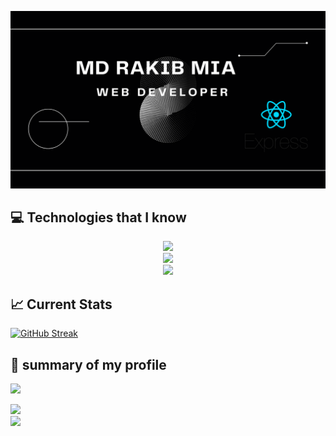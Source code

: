 ![The San Juan Mountains are beautiful!](https://raw.githubusercontent.com/Rakibki/Rakibki/main/image/Black%20and%20White%20Simple%20Minimalist%20Futuristic%20Gaming%20YouTube%20Banner.png "San Juan Mountains")

## 💻 Technologies that I know

<div align="center">
  <a href="https://skillicons.dev">
    <img src="https://skillicons.dev/icons?i=js,css,html,nodejs,tailwindcss" />
  </a>
</div>
<div align="center">
  <a href="https://skillicons.dev">
    <img src="https://skillicons.dev/icons?i=react,express,mongodb,next,firebase" />
  </a>
</div>
<div align="center">
  <a href="https://skillicons.dev">
    <img src="https://skillicons.dev/icons?i=bootstrap,mui" />
  </a>
</div>

## 📈 Current Stats

[![GitHub Streak](https://github-readme-streak-stats.herokuapp.com?user=Rakibki&theme=react&date_format=j%20M%5B%20Y%5D)](https://git.io/streak-stats)

## 👀 summary of my profile

![](http://github-profile-summary-cards.vercel.app/api/cards/profile-details?username=Rakibki&theme=dark)

<div display="flex">
    <div>
  <a href="https://skillicons.dev">
    <img src=http://github-profile-summary-cards.vercel.app/api/cards/stats?username=Rakibki&theme=dark />
  </a>
</div>
<div>
  <a href="https://skillicons.dev">
    <img src=http://github-profile-summary-cards.vercel.app/api/cards/repos-per-language?username=Rakibki&theme=dark
 />
  </a>
</div>
</div>

<!--
**Rakibki/Rakibki** is a ✨ _special_ ✨ repository because its `README.md` (this file) appears on your GitHub profile.

Here are some ideas to get you started:

- 🔭 I’m currently working on ...
- 🌱 I’m currently learning ...
- 👯 I’m looking to collaborate on ...
- 🤔 I’m looking for help with ...
- 💬 Ask me about ...
- 📫 How to reach me: ...
- 😄 Pronouns: ...
- ⚡ Fun fact: ...
-->
